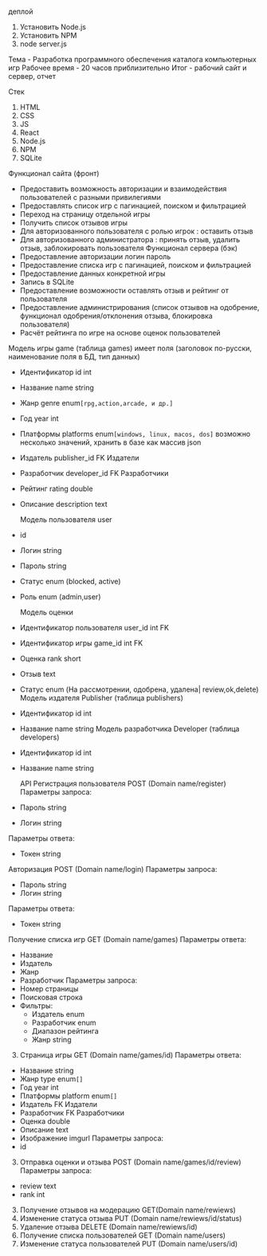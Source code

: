 деплой
1. Установить Node.js
2. Установить NPM
3. node server.js



Тема - Разработка программного  обеспечения каталога компьютерных игр
Рабочее время - 20 часов приблизительно
Итог - рабочий сайт и сервер, отчет

Стек
1. HTML
2. СSS
3. JS
4. React
5. Node.js
6. NPM
7. SQLite


Функционал сайта (фронт)
- Предоставить возможность авторизации и взаимодействия пользователей с разными привилегиями
- Предоставлять список игр с пагинацией, поиском и фильтрацией
- Переход на страницу отдельной игры
- Получить список отзывов игры
- Для авторизованного пользователя с ролью игрок  : оставить отзыв
- Для авторизованного администратора : принять отзыв, удалить отзыв, заблокировать пользователя
  Функционал сервера (бэк)
- Предоставление авторизации логин пароль
- Предоставление списка игр с пагинацией, поиском и фильтрацией
- Предоставление данных конкретной игры
- Запись в SQLite
- Предоставление возможности оставлять отзыв и рейтинг от пользователя
- Предоставление администрирования (список отзывов на одобрение, функционал одобрения/отклонения отзыва, блокировка пользователя)
- Расчёт рейтинга по игре на основе оценок пользователей

Модель игры game (таблица games) имеет поля (заголовок по-русски, наименование поля в БД, тип данных)
- Идентификатор id int
- Название name string
- Жанр genre enum`[rpg,action,arcade, и др.]`
- Год year int
- Платформы platforms enum`[windows, linux, macos, dos]` возможно несколько значений, хранить в базе как массив json
- Издатель publisher_id FK Издатели
- Разработчик developer_id FK Разработчики
- Рейтинг rating double
- Описание description text

  Модель пользователя user
- id
- Логин string
- Пароль string
- Статус enum (blocked, active)
- Роль enum (admin,user)

  Модель оценки
- Идентификатор пользователя user_id int FK
- Идентификатор игры game_id int FK
- Оценка rank short
- Отзыв  text
- Статус enum (На рассмотрении, одобрена, удалена| review,ok,delete)
  Модель издателя Publisher (таблица publishers)

- Идентификатор id int
- Название name string
  Модель разработчика Developer (таблица developers)

- Идентификатор id int
- Название name string

  API
  Регистрация пользователя POST (Domain name/register)
  Параметры запроса:
- Пароль string
- Логин string

Параметры ответа:
- Токен string

Авторизация POST (Domain name/login)
Параметры запроса:
- Пароль string
- Логин string

Параметры ответа:
- Токен string

Получение списка игр GET (Domain name/games)
Параметры ответа:
- Название
- Издатель
- Жанр
- Разработчик
  Параметры запроса:
- Номер страницы
- Поисковая строка
- Фильтры:
    - Издатель enum
    - Разработчик enum
    - Диапазон рейтинга
    - Жанр string

3. Страница игры GET (Domain name/games/id)
   Параметры ответа:
- Название string
- Жанр type enum`[]`
- Год year int
- Платформы platform enum`[]`
- Издатель FK Издатели
- Разработчик FK Разработчики
- Оценка double
- Описание text
- Изображение imgurl
  Параметры запроса:
- id

3. Отправка оценки и отзыва POST (Domain name/games/id/review)
   Параметры запроса:
- review text
- rank int
3. Получение отзывов на модерацию GET(Domain name/rewiews)
4. Изменение статуса отзыва PUT (Domain name/rewiews/id/status)
5. Удаление отзыва DELETE (Domain name/rewiews/id)
6. Получение списка пользователей GET (Domain name/users)
7. Изменение статуса пользователей PUT (Domain name/users/id)

